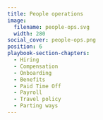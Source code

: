 ```yaml
---
title: People operations
image:
  filename: people-ops.svg
  width: 280
social_cover: people-ops.png
position: 6
playbook-section-chapters:
  - Hiring
  - Compensation
  - Onboarding
  - Benefits
  - Paid Time Off
  - Payroll
  - Travel policy
  - Parting ways
---
```

